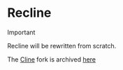 # Recline

> [!IMPORTANT]
> Recline will be rewritten from scratch.
> 
> The [Cline](https://cline.bot) fork is archived [here](https://github.com/julesmons/recline-legacy)
